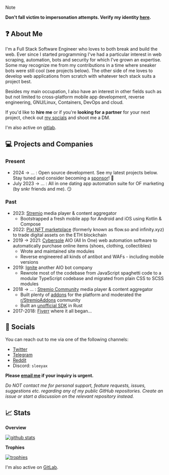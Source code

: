 > [!NOTE]  
> **Don't fall victim to impersonation attempts. Verify my identity [here](https://gist.github.com/sleeyax/9a11e158f3313826eb75ace6afee23d2).**

## :question: About Me
I'm a Full Stack Software Engineer who loves to both break and build the web. Ever since I started programming I've had a particular interest in web scraping, automation, bots and security for which I've grown an expertise. Some may recognize me from my contributions in a time where sneaker bots were still cool (see projects below). The other side of me loves to develop web applications from scratch with whatever tech stack suits a project best.

Besides my main occupation, I also have an interest in other fields such as but not limited to cross-platform mobile app development, reverse engineering, GNU/Linux, Containers, DevOps and cloud.

If you'd like to **hire me** or if you're **looking for a partner** for your next project, check out [my socials](#Socials) and shoot me a DM.

I'm also active on [gitlab](https://gitlab.com/sleeyax).

## 💻 Projects and Companies

### Present
- 2024 -> ... : Open source development. See my latest projects below. Stay tuned and consider becoming a [sponsor](https://github.com/sponsors/sleeyax/)! 👀
- July 2023 -> ... : All in one dating app automation suite for OF marketing (by snkr friends and me). 😏

### Past
- 2023: [Stremio](https://www.stremio.com/) media player & content aggregator
  - Bootstrapped a fresh mobile app for Android and iOS using Kotlin & Compose
- 2022: [Pixl NFT marketplace](https://github.com/infinitydotxyz) (formerly known as flow.so and infinity.xyz) to trade digital assets on the ETH blockchain
- 2019 -> 2021: [Cybersole](https://twitter.com/CyberSole) AIO (All In One) web automation software to automatically purchase online items (shoes, clothing, collectibles)
  - Wrote and maintained site modules
  - Reverse engineered all kinds of antibot and WAFs - including mobile versions
- 2019: [Ignite](https://twitter.com/lgnite) another AIO bot company 
  - Rewrote most of the codebase from JavaScript spaghetti code to a modular TypeScript codebase and migrated from plain CSS to SCSS modules
- 2018 -> ... : [Stremio Community](https://www.stremio.com/) media player & content aggregator
  - Built plenty of [addons](https://github.com/sleeyax/stremio-addons) for the platform and moderated the [r/StremioAddons](https://www.reddit.com/r/stremioaddons) community
  - Built an [unofficial SDK](https://github.com/sleeyax/stremio-addon-sdk) in Rust
- 2017-2018: [Fiverr](https://www.fiverr.com/sleeyax) where it all began...

## :wave: Socials
You can reach out to me via one of the following channels: 
- [Twitter](https://twitter.com/sleeyax)
- [Telegram](https://t.me/sleeyax)
- [Reddit](https://www.reddit.com/user/Sleeyax1)
- Discord: `sleeyax`

**Please [email me](mailto:yourd3veloper@gmail.com) if your inquiry is urgent.**

*Do NOT contact me for personal support, feature requests, issues, suggestions etc. regarding any of my public GitHub repositories. Create an issue or start a discussion on the relevant repository instead.*

## :chart_with_upwards_trend:  Stats
**Overview**

[![github stats](https://github-readme-stats.vercel.app/api?username=sleeyax&count_private=true&show_icons=true&hide_title=true&theme=dracula)](https://github.com/anuraghazra/github-readme-stats)

**Trophies**

[![trophies](https://github-profile-trophy.vercel.app/?username=sleeyax&theme=onedark&column=-1)](https://github.com/ryo-ma/github-profile-trophy)

I'm also active on [GitLab](https://gitlab.com/sleeyax).

